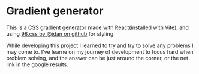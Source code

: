# Gradient generator

This is a CSS gradient generator made with React(installed with Vite), and using [98.css by @jdan on github](https://github.com/jdan/98.css) for styling.

While developing this project I learned to try and try to solve any problems I may come to. I've learne on my journey of development to focus hard when problem solving,
and the answer can be just around the corner, or the net link in the google results.
